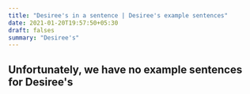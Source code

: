 ```yaml
---
title: "Desiree's in a sentence | Desiree's example sentences"
date: 2021-01-20T19:57:50+05:30
draft: falses
summary: "Desiree's"
---
```

## Unfortunately, we have no example sentences for Desiree's                 
